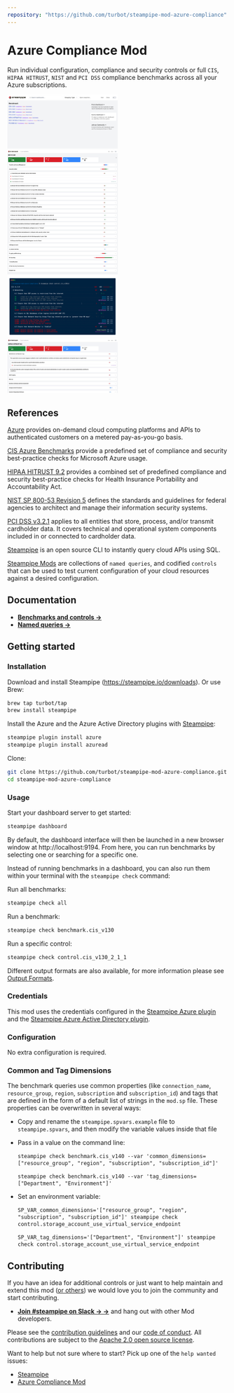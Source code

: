 ```yaml
---
repository: "https://github.com/turbot/steampipe-mod-azure-compliance"
---
```


# Azure Compliance Mod

Run individual configuration, compliance and security controls or full `CIS`, `HIPAA HITRUST`, `NIST` and `PCI DSS` compliance benchmarks across all your Azure subscriptions.

<img src="https://raw.githubusercontent.com/turbot/steampipe-mod-azure-compliance/main/docs/azure_compliance_dashboard.png" width="50%" type="thumbnail"/>
<img src="https://raw.githubusercontent.com/turbot/steampipe-mod-azure-compliance/main/docs/azure_cis_v130_dashboard.png" width="50%" type="thumbnail"/>
<img src="https://raw.githubusercontent.com/turbot/steampipe-mod-azure-compliance/main/docs/azure_cis_v130_console.png" width="50%" type="thumbnail"/>
<img src="https://raw.githubusercontent.com/turbot/steampipe-mod-azure-compliance/main/docs/azure_hipaa_hitrust_dashboard.png" width="50%" type="thumbnail"/>

## References

[Azure](https://azure.microsoft.com) provides on-demand cloud computing platforms and APIs to authenticated customers on a metered pay-as-you-go basis.

[CIS Azure Benchmarks](https://www.cisecurity.org/benchmark/azure/) provide a predefined set of compliance and security best-practice checks for Microsoft Azure usage.

[HIPAA HITRUST 9.2](https://docs.microsoft.com/en-us/azure/governance/policy/samples/hipaa-hitrust-9-2) provides a combined set of predefined compliance and security best-practice checks for Health Insurance Portability and Accountability Act.

[NIST SP 800-53 Revision 5](https://docs.microsoft.com/en-us/azure/governance/policy/samples/nist-sp-800-53-r5) defines the standards and guidelines for federal agencies to architect and manage their information security systems.

[PCI DSS v3.2.1](https://learn.microsoft.com/en-us/azure/governance/policy/samples/pci-dss-3-2-1) applies to all entities that store, process, and/or transmit cardholder data. It covers technical and operational system components included in or connected to cardholder data.

[Steampipe](https://steampipe.io) is an open source CLI to instantly query cloud APIs using SQL.

[Steampipe Mods](https://steampipe.io/docs/reference/mod-resources#mod) are collections of `named queries`, and codified `controls` that can be used to test current configuration of your cloud resources against a desired configuration.

## Documentation

- **[Benchmarks and controls →](https://hub.steampipe.io/mods/turbot/azure_compliance/controls)**
- **[Named queries →](https://hub.steampipe.io/mods/turbot/azure_compliance/queries)**

## Getting started

### Installation

Download and install Steampipe (https://steampipe.io/downloads). Or use Brew:

```sh
brew tap turbot/tap
brew install steampipe
```

Install the Azure and the Azure Active Directory plugins with [Steampipe](https://steampipe.io):

```sh
steampipe plugin install azure
steampipe plugin install azuread
```

Clone:

```sh
git clone https://github.com/turbot/steampipe-mod-azure-compliance.git
cd steampipe-mod-azure-compliance
```

### Usage

Start your dashboard server to get started:

```sh
steampipe dashboard
```

By default, the dashboard interface will then be launched in a new browser
window at http://localhost:9194. From here, you can run benchmarks by
selecting one or searching for a specific one.

Instead of running benchmarks in a dashboard, you can also run them within your
terminal with the `steampipe check` command:

Run all benchmarks:

```sh
steampipe check all
```

Run a benchmark:

```sh
steampipe check benchmark.cis_v130
```

Run a specific control:

```sh
steampipe check control.cis_v130_2_1_1
```

Different output formats are also available, for more information please see
[Output Formats](https://steampipe.io/docs/reference/cli/check#output-formats).

### Credentials

This mod uses the credentials configured in the [Steampipe Azure plugin](https://hub.steampipe.io/plugins/turbot/azure) and the [Steampipe Azure Active Directory plugin](https://hub.steampipe.io/plugins/turbot/azuread).

### Configuration

No extra configuration is required.

### Common and Tag Dimensions

The benchmark queries use common properties (like `connection_name`, `resource_group`, `region`, `subscription` and `subscription_id`) and tags that are defined in the form of a default list of strings in the `mod.sp` file. These properties can be overwritten in several ways:

- Copy and rename the `steampipe.spvars.example` file to `steampipe.spvars`, and then modify the variable values inside that file
- Pass in a value on the command line:

  ```shell
  steampipe check benchmark.cis_v140 --var 'common_dimensions=["resource_group", "region", "subscription", "subscription_id"]'
  ```

  ```shell
  steampipe check benchmark.cis_v140 --var 'tag_dimensions=["Department", "Environment"]'
  ```

- Set an environment variable:

  ```shell
  SP_VAR_common_dimensions='["resource_group", "region", "subscription", "subscription_id"]' steampipe check control.storage_account_use_virtual_service_endpoint
  ```

  ```shell
  SP_VAR_tag_dimensions='["Department", "Environment"]' steampipe check control.storage_account_use_virtual_service_endpoint
  ```

## Contributing

If you have an idea for additional controls or just want to help maintain and extend this mod ([or others](https://github.com/topics/steampipe-mod)) we would love you to join the community and start contributing.

- **[Join #steampipe on Slack → →](https://turbot.com/community/join)** and hang out with other Mod developers.

Please see the [contribution guidelines](https://github.com/turbot/steampipe/blob/main/CONTRIBUTING.md) and our [code of conduct](https://github.com/turbot/steampipe/blob/main/CODE_OF_CONDUCT.md). All contributions are subject to the [Apache 2.0 open source license](https://github.com/turbot/steampipe-mod-azure-compliance/blob/main/LICENSE).

Want to help but not sure where to start? Pick up one of the `help wanted` issues:

- [Steampipe](https://github.com/turbot/steampipe/labels/help%20wanted)
- [Azure Compliance Mod](https://github.com/turbot/steampipe-mod-azure-compliance/labels/help%20wanted)
